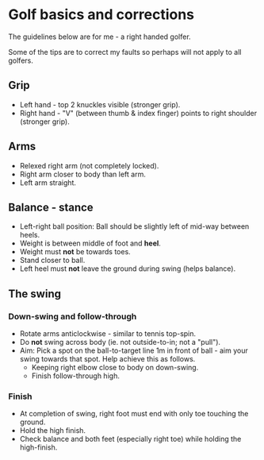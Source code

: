 # Golf basics and corrections

The guidelines below are for me - a right handed golfer.

Some of the tips are to correct my faults so perhaps will not apply to
all golfers.

## Grip

- Left hand - top 2 knuckles visible (stronger grip).
- Right hand - "V" (between thumb & index finger) points to right shoulder
  (stronger grip).


## Arms

- Relexed right arm (not completely locked).
- Right arm closer to body than left arm.
- Left arm straight.

## Balance - stance

- Left-right ball position: Ball should be slightly left of mid-way
  between heels.
- Weight is between middle of foot and **heel**.
- Weight must **not** be towards toes.
- Stand closer to ball.
- Left heel must **not** leave the ground during swing (helps balance).

## The swing

### Down-swing and follow-through

- Rotate arms anticlockwise - similar to tennis top-spin.
- Do **not** swing across body (ie. not outside-to-in; not a "pull").
- Aim: Pick a spot on the ball-to-target line 1m in front of ball - aim your
  swing towards that spot. Help achieve this as follows.
  * Keeping right elbow close to body on down-swing.
  * Finish follow-through high.

### Finish

- At completion of swing, right foot must end with only toe touching
  the ground.
- Hold the high finish.
- Check balance and both feet (especially right toe) while holding
  the high-finish.

